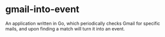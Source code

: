 # gmail-into-event
An application written in Go, which periodically checks Gmail for specific mails, and upon finding a match will turn it into an event.
